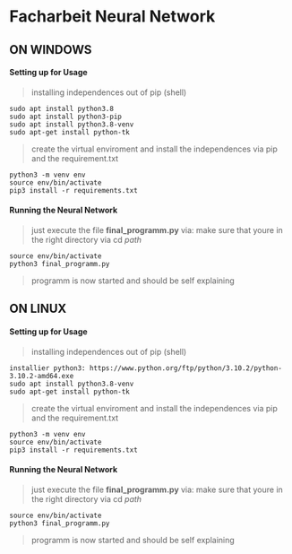 # Facharbeit Neural Network
## ON WINDOWS
#### Setting up for Usage
> installing independences out of pip (shell)
```
sudo apt install python3.8
sudo apt install python3-pip
sudo apt install python3.8-venv
sudo apt-get install python-tk
```
>create the virtual enviroment and install the independences via pip and the requirement.txt
```
python3 -m venv env
source env/bin/activate
pip3 install -r requirements.txt
```
#### Running the Neural Network
>just execute the file **final_programm.py** via:
>make sure that youre in the right directory via cd *path*
```
source env/bin/activate
python3 final_programm.py
```
>programm is now started and should be self explaining



## ON LINUX
#### Setting up for Usage
> installing independences out of pip (shell)
```
installier python3: https://www.python.org/ftp/python/3.10.2/python-3.10.2-amd64.exe
sudo apt install python3.8-venv
sudo apt-get install python-tk
```
>create the virtual enviroment and install the independences via pip and the requirement.txt
```
python3 -m venv env
source env/bin/activate
pip3 install -r requirements.txt
```
#### Running the Neural Network
>just execute the file **final_programm.py** via:
>make sure that youre in the right directory via cd *path*
```
source env/bin/activate
python3 final_programm.py
```
>programm is now started and should be self explaining
